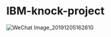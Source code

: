 # IBM-knock-project
![WeChat Image_20191205162610](https://user-images.githubusercontent.com/37478093/70217422-168dd980-177c-11ea-93f7-e51975ae3a10.jpg)
